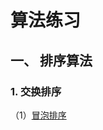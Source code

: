 算法练习
==========
## 一、 排序算法

### 1. 交换排序   
  （1）[冒泡排序](https://github.com/lawlite19/AlgorithmExerises/blob/master/%E5%86%92%E6%B3%A1%E6%8E%92%E5%BA%8F.cpp)

